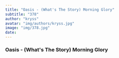 ```yaml
---
title: "Oasis - (What's The Story) Morning Glory"
subtitle: "378"
author: "kryss"
avatar: "img/authors/kryss.jpg"
image: "img/378.jpg"
date:
---
```


### Oasis - (What's The Story) Morning Glory
